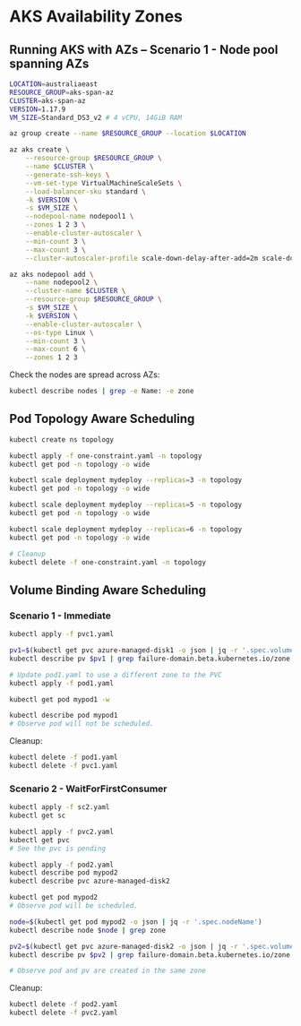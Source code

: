 AKS Availability Zones
======================

Running AKS with AZs – Scenario 1 - Node pool spanning AZs
----------------------------------------------------------

```sh
LOCATION=australiaeast
RESOURCE_GROUP=aks-span-az
CLUSTER=aks-span-az
VERSION=1.17.9
VM_SIZE=Standard_DS3_v2 # 4 vCPU, 14GiB RAM

az group create --name $RESOURCE_GROUP --location $LOCATION

az aks create \
    --resource-group $RESOURCE_GROUP \
    --name $CLUSTER \
    --generate-ssh-keys \
    --vm-set-type VirtualMachineScaleSets \
    --load-balancer-sku standard \
    -k $VERSION \
    -s $VM_SIZE \
    --nodepool-name nodepool1 \
    --zones 1 2 3 \
    --enable-cluster-autoscaler \
    --min-count 3 \
    --max-count 3 \
    --cluster-autoscaler-profile scale-down-delay-after-add=2m scale-down-unneeded-time=2m

az aks nodepool add \
    --name nodepool2 \
    --cluster-name $CLUSTER \
    --resource-group $RESOURCE_GROUP \
    -s $VM_SIZE \
    -k $VERSION \
    --enable-cluster-autoscaler \
    --os-type Linux \
    --min-count 3 \
    --max-count 6 \
    --zones 1 2 3
```

Check the nodes are spread across AZs:

```sh
kubectl describe nodes | grep -e Name: -e zone
```

Pod Topology Aware Scheduling
-----------------------------

```sh
kubectl create ns topology

kubectl apply -f one-constraint.yaml -n topology
kubectl get pod -n topology -o wide

kubectl scale deployment mydeploy --replicas=3 -n topology
kubectl get pod -n topology -o wide

kubectl scale deployment mydeploy --replicas=5 -n topology
kubectl get pod -n topology -o wide

kubectl scale deployment mydeploy --replicas=6 -n topology
kubectl get pod -n topology -o wide

# Cleanup
kubectl delete -f one-constraint.yaml -n topology
```

Volume Binding Aware Scheduling
-------------------------------

### Scenario 1 - Immediate

```sh
kubectl apply -f pvc1.yaml

pv1=$(kubectl get pvc azure-managed-disk1 -o json | jq -r '.spec.volumeName')
kubectl describe pv $pv1 | grep failure-domain.beta.kubernetes.io/zone

# Update pod1.yaml to use a different zone to the PVC
kubectl apply -f pod1.yaml

kubectl get pod mypod1 -w

kubectl describe pod mypod1
# Observe pod will not be scheduled.
```

Cleanup:

```sh
kubectl delete -f pod1.yaml
kubectl delete -f pvc1.yaml
```

### Scenario 2 - WaitForFirstConsumer

```sh
kubectl apply -f sc2.yaml
kubectl get sc

kubectl apply -f pvc2.yaml
kubectl get pvc
# See the pvc is pending

kubectl apply -f pod2.yaml
kubectl describe pod mypod2
kubectl describe pvc azure-managed-disk2

kubectl get pod mypod2
# Observe pod will be scheduled.

node=$(kubectl get pod mypod2 -o json | jq -r '.spec.nodeName')
kubectl describe node $node | grep zone

pv2=$(kubectl get pvc azure-managed-disk2 -o json | jq -r '.spec.volumeName')
kubectl describe pv $pv2 | grep failure-domain.beta.kubernetes.io/zone

# Observe pod and pv are created in the same zone
```

Cleanup:

```sh
kubectl delete -f pod2.yaml
kubectl delete -f pvc2.yaml
```
